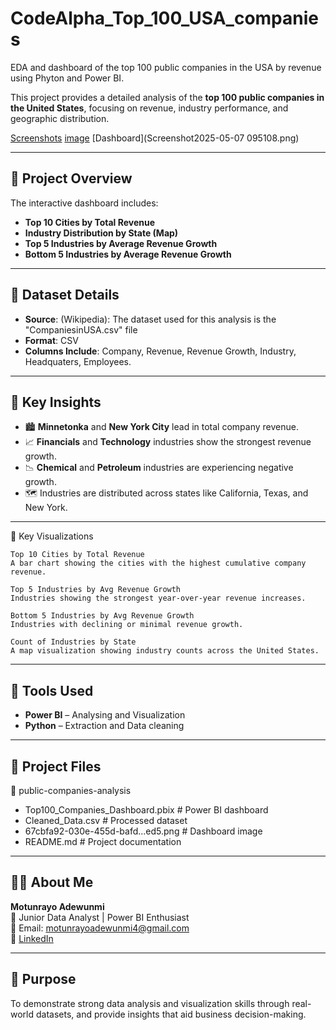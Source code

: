 # CodeAlpha_Top_100_USA_companies
EDA and dashboard of the top 100 public companies in the USA by revenue using Phyton and Power BI.

This project provides a detailed analysis of the **top 100 public companies in the United States**, focusing on revenue, industry performance, and geographic distribution.

[Screenshots](Dashboard.png)
  [image](Dashboard1.png) 
[Dashboard](Screenshot2025-05-07 095108.png)


---

## 🧭 Project Overview

The interactive dashboard includes:
- **Top 10 Cities by Total Revenue**
- **Industry Distribution by State (Map)**
- **Top 5 Industries by Average Revenue Growth**
- **Bottom 5 Industries by Average Revenue Growth**

---

## 📁 Dataset Details

- **Source**: (Wikipedia): The dataset used for this analysis is the "CompaniesinUSA.csv" file 
- **Format**: CSV
- **Columns Include**: Company, Revenue, Revenue Growth, Industry, Headquaters, Employees.

---

## 🧠 Key Insights

- 🏙️ **Minnetonka** and **New York City** lead in total company revenue.
- 📈 **Financials** and **Technology** industries show the strongest revenue growth.
- 📉 **Chemical** and **Petroleum** industries are experiencing negative growth.
- 🗺️ Industries are distributed across states like California, Texas, and New York.

---------

📌 Key Visualizations

    Top 10 Cities by Total Revenue
    A bar chart showing the cities with the highest cumulative company revenue.

    Top 5 Industries by Avg Revenue Growth
    Industries showing the strongest year-over-year revenue increases.

    Bottom 5 Industries by Avg Revenue Growth
    Industries with declining or minimal revenue growth.

    Count of Industries by State
    A map visualization showing industry counts across the United States.

---

## 🧰 Tools Used

- **Power BI** – Analysing and Visualization 
- **Python** – Extraction and Data cleaning


---

## 📂 Project Files

📁 public-companies-analysis
* Top100_Companies_Dashboard.pbix # Power BI dashboard
* Cleaned_Data.csv # Processed dataset
* 67cbfa92-030e-455d-bafd...ed5.png # Dashboard image
*  README.md # Project documentation


---

## 👩‍💻 About Me

**Motunrayo Adewunmi**  
💼 Junior Data Analyst | Power BI Enthusiast  
📧 Email: motunrayoadewunmi4@gmail.com  
🔗 [LinkedIn](https://www.linkedin.com/in/motunrayo-moye-3a9014354.)

---

## 🌟 Purpose

To demonstrate strong data analysis and visualization skills through real-world datasets, and provide insights that aid business decision-making.
